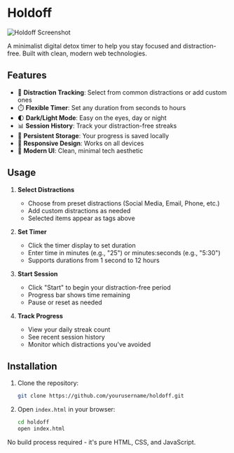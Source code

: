 # Holdoff

![Holdoff Screenshot](screenshots/holdoff.gif)

A minimalist digital detox timer to help you stay focused and distraction-free. Built with clean, modern web technologies.

## Features

- 🎯 **Distraction Tracking**: Select from common distractions or add custom ones
- ⏱️ **Flexible Timer**: Set any duration from seconds to hours
- 🌓 **Dark/Light Mode**: Easy on the eyes, day or night
- 📊 **Session History**: Track your distraction-free streaks
- 💾 **Persistent Storage**: Your progress is saved locally
- 📱 **Responsive Design**: Works on all devices
- 🎨 **Modern UI**: Clean, minimal tech aesthetic

## Usage

1. **Select Distractions**
   - Choose from preset distractions (Social Media, Email, Phone, etc.)
   - Add custom distractions as needed
   - Selected items appear as tags above

2. **Set Timer**
   - Click the timer display to set duration
   - Enter time in minutes (e.g., "25") or minutes:seconds (e.g., "5:30")
   - Supports durations from 1 second to 12 hours

3. **Start Session**
   - Click "Start" to begin your distraction-free period
   - Progress bar shows time remaining
   - Pause or reset as needed

4. **Track Progress**
   - View your daily streak count
   - See recent session history
   - Monitor which distractions you've avoided

## Installation

1. Clone the repository:
   ```bash
   git clone https://github.com/yourusername/holdoff.git
   ```

2. Open `index.html` in your browser:
   ```bash
   cd holdoff
   open index.html
   ```

No build process required - it's pure HTML, CSS, and JavaScript.

